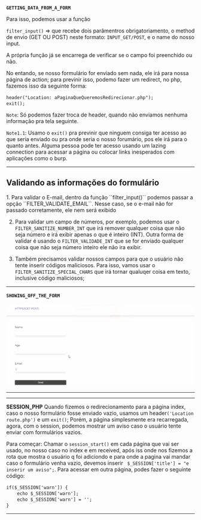 **********``GETTING_DATA_FROM_A_FORM``**********

Para isso, podemos usar a função 

``filter_input()`` => que recebe dois parâmentros obrigatoriamento, o method de envio (GET OU POST) neste formato: ``INPUT_GET/POST``, e o name do nosso input.

A própria função já se encarrega de verificar se o campo foi preenchido ou não.

No entando, se nosso formulário for enviado sem nada, ele irá para nossa página de action;
para previnir isso, podemo fazer um redirect, no php, fazemos isso da seguinte forma:

````
header("Location: aPaginaQueQueremosRedirecionar.php");
exit();

````

``Note``: Só podemos fazer troca de header, quando não enviamos nenhuma informação pra tela seguinte.

``Note1.1``: Usamo o ``exit()`` pra previnir que ninguem consiga ter acesso ao que seria enviado ou pra onde seria o nosso forumário, pos ele irá para o quanto antes. Alguma pessoa pode ter acesso usando um lazing connection para acessar a página ou colocar links inesperados com aplicações como o burp.

<hr/>

<h2>Validando as informações do formulário</h2>
1. Para validar o E-mail, dentro da função ``filter_input()`` podemos passar a opção ``FILTER_VALIDATE_EMAIL``. Nesse caso, se o e-mail não for passado corretamente, ele nem será exibido

2. Para validar um campo de números, por exemplo, podemos usar o ``FILTER_SANITIZE_NUMBER_INT`` que irá remover qualquer coisa que não seja número e irá exibir apenas o que é inteiro (INT). Outra forma de validar é usando o ``FILTER_VALIDADE_INT`` que se for enviado qualquer coisa que não seja número inteiro ele não ira exibir.

3. Também precisamos validar nossos campos para que o usuário não tente inserir códigos maliciosos. Para isso, vamos usar o ``FILTER_SANITIZE_SPECIAL_CHARS`` que irá tornar qualuqer coisa em texto, inclusive código maliciosos;
********************************************

**********``SHOWING_OFF_THE_FORM``**********

![Form Validation - GIF](/formValidation.gif)

********************************************

<hr/>

**********SESSION_PHP**********
Quando fizemos o redirecionamento para a página index, caso o nosso formulário fosse enviado vazio, usamos um header``('Location route.php')``
e um ``exit()``; Porém, a página simplesmente era recarregada, agora, com o session, podemos mostrar um aviso caso o usuário tente enviar com formulários vazios.

Para começar:
Chamar o ``session_start()``  em cada página que vai ser usado, no nosso caso no index e em received, após iss onde nos fizemos a rota que mostra o usuário q foi adiciondo e para onde a pagina vai mandar caso o formulário venha vazio, devemos inserir `` $_SESSION['title'] = "e inserir um aviso";``. Para acessar em outra página, podes fazer o seguinte código: 

````
if($_SESSION['warn']) {
    echo $_SESSION['warn'];
    echo $_SESSION['warn'] = '';
}
````


*******************************